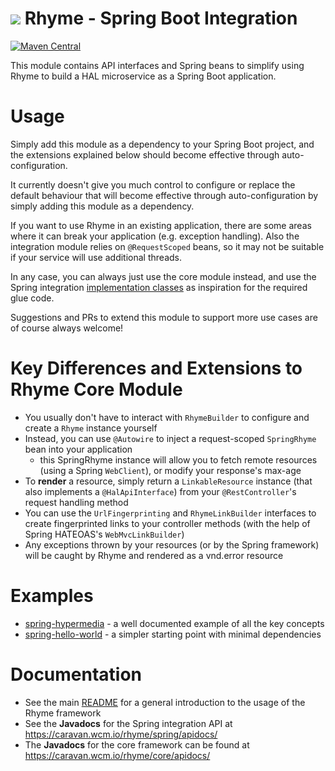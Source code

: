 <img src="https://wcm.io/images/favicon-16@2x.png"/> Rhyme - Spring Boot Integration
======
[![Maven Central](https://img.shields.io/maven-central/v/io.wcm.caravan/io.wcm.caravan.rhyme.spring)](https://repo1.maven.org/maven2/io/wcm/caravan/io.wcm.caravan.rhyme.spring/)

This module contains API interfaces and Spring beans to simplify using Rhyme to build a HAL microservice as a Spring Boot application.

# Usage

Simply add this module as a dependency to your Spring Boot project, and the extensions explained below should become effective through auto-configuration.

It currently doesn't give you much control to configure or replace the default behaviour that will become effective through auto-configuration by simply adding this module as a dependency.

If you want to use Rhyme in an existing application, there are some areas where it can break your application (e.g. exception handling). Also the integration module relies on `@RequestScoped` beans, so it may not be suitable if your service will use additional threads.

In any case, you can always just use the core module instead, and use the Spring integration [implementation classes](/src/main/java/io/wcm/caravan/rhyme/spring/impl) as inspiration for the required glue code.

Suggestions and PRs to extend this module to support more use cases are of course always welcome!

# Key Differences and Extensions to Rhyme Core Module

* You usually don't have to interact with `RhymeBuilder` to configure and create a `Rhyme` instance yourself
* Instead, you can use `@Autowire` to inject a request-scoped `SpringRhyme` bean into your application
  * this SpringRhyme instance will allow you to fetch remote resources (using a  Spring `WebClient`), or modify your response's max-age
* To **render** a resource, simply return a `LinkableResource` instance (that also implements a `@HalApiInterface`) from your `@RestController`'s request handling method
* You can use the `UrlFingerprinting` and `RhymeLinkBuilder` interfaces to create fingerprinted links to your controller methods (with the help of Spring HATEOAS's `WebMvcLinkBuilder`)
* Any exceptions thrown by your resources (or by the Spring framework) will be caught by Rhyme and rendered as a vnd.error resource

# Examples

* [spring-hypermedia](/examples/spring-hypermedia) - a well documented example of all the key concepts
* [spring-hello-world](/examples/spring-hello-world) - a simpler starting point with minimal dependencies

# Documentation
- See the main [README](/README.md) for a general introduction to the usage of the Rhyme framework
- See the **Javadocs** for the Spring integration API at https://caravan.wcm.io/rhyme/spring/apidocs/ 
- The **Javadocs** for the core framework can be found at https://caravan.wcm.io/rhyme/core/apidocs/ 
